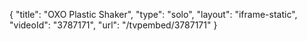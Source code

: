 {
    "title": "OXO Plastic Shaker",
    "type": "solo",
    "layout": "iframe-static",
    "videoId": "3787171",
    "url": "\/tvpembed\/3787171"
}